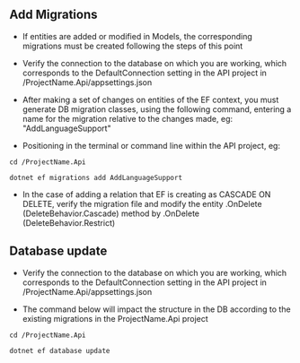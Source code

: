 
## Add Migrations

- If entities are added or modified in Models, the corresponding migrations must be created following the steps of this point
- Verify the connection to the database on which you are working, which corresponds to the DefaultConnection setting in the API project in /ProjectName.Api/appsettings.json

- After making a set of changes on entities of the EF context, you must generate DB migration classes, using the following command, entering a name for the migration relative to the changes made, eg: "AddLanguageSupport"

- Positioning in the terminal or command line within the API project, eg:

```
cd /ProjectName.Api

dotnet ef migrations add AddLanguageSupport
```

- In the case of adding a relation that EF is creating as CASCADE ON DELETE, verify the migration file and modify the entity .OnDelete (DeleteBehavior.Cascade) method by .OnDelete (DeleteBehavior.Restrict)

## Database update

- Verify the connection to the database on which you are working, which corresponds to the DefaultConnection setting in the API project in /ProjectName.Api/appsettings.json

- The command below will impact the structure in the DB according to the existing migrations in the ProjectName.Api project

```
cd /ProjectName.Api

dotnet ef database update
```